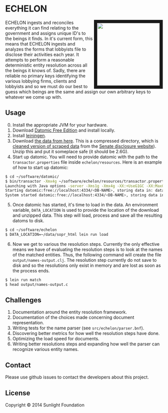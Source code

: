 # ECHELON

<img align="right" src="http://upload.wikimedia.org/wikipedia/commons/2/2f/Menwith-hill-radome.jpg" width=200 border=10/>

ECHELON ingests and reconciles everything it can find relating to the
government and assigns unique ID's to the beings it finds. In it's
current form, this means that ECHELON ingests and analyzes the forms
that lobbyists file to disclose their activities each year. It
attempts to perform a reasonable deterministic entity resolution
across all the beings it knows of. Sadly, there are reliable no
primary keys identifying the various lobbying firms, clients and
lobbyists and so we must do our best to guess which beings are the
same and assign our own arbitrary keys to whatever we come up with.

## Usage

0. Install the appropriate JVM for your hardware.
1. Download [Datomic Free Edition](https://my.datomic.com/downloads/free) and install locally.
2. Install [leiningen](http://leiningen.org/).
3. Download
   [the data from here](http://datacommons.s3.amazonaws.com/sopr_html_transformed.tar.gz). This
   is a compressed directory, which is
   [cleaned version of scraped data](https://github.com/influence-usa/lobbying_federal_domestic)
   from the
   [Senate disclosure website](http://www.senate.gov/pagelayout/legislative/g_three_sections_with_teasers/lobbyingdisc.htm#lobbyingdisc=lad)). Unzip
   this and put it someplace safe (it should be 2.6G).
4. Start up datomic. You will need to provide datomic with the path to
   the `transactor.properties` file inside `echelon/resources`. Here
   is an example of how to start up datomic:

``` sh
$ cd ~/software/datomic/
$ bin/transactor -Xmx4g ~/software/echelon/resources/transactor.properties
Launching with Java options -server -Xms1g -Xmx4g -XX:+UseG1GC -XX:MaxGCPauseMillis=50
Starting datomic:free://localhost:4334/<DB-NAME>, storing data in: data ...
System started datomic:free://localhost:4334/<DB-NAME>, storing data in: data
```

5. Once datomic has started, it's time to load in the data. An
environment variable, `DATA_LOCATION` is used to provide the location
of the download and unzipped data. This step will load, process and
save all the resulting datoms to disk.

``` sh
$ cd ~/software/echelon
$ DATA_LOCATION=~/data/sopr_html lein run load
```

6. Now we get to various the resolution steps. Currently the only effective means we have of evaluating the resolution steps is to look at the names of the matched entities. Thus, the following command will create the file `output/names-output.clj`. The resolution step currently do not save to disk and so the resolutions only exist in memory and are lost as soon as the process ends.

``` sh
$ lein run match
$ head output/names-output.c
```


## Challenges

1. Documentation around the entity resolution framework.
2. Documentation of the choices made concerning document representation.
3. Writing tests for the name parser (see `src/echelon/parser.bnf`).
4. Discovering better metrics for how well the resolution steps have done.
5. Optimizing the load speed for documents.
6. Writing better resolutions steps and expanding how well the parser
   can recognize various entity names.


## Contact

Please use github issues to contact the developers about this project.

## License

Copyright © 2014 Sunlight Foundation
